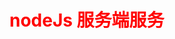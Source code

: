<!--
 * @Description: Created By Pony
 * @Author: Pony
 * @Date: 2021-07-29 09:37:09
 * @LastEditors: Pony
 * @LastEditTime: 2021-07-29 09:38:58
-->
# <font color="Red">nodeJs 服务端服务</font>

